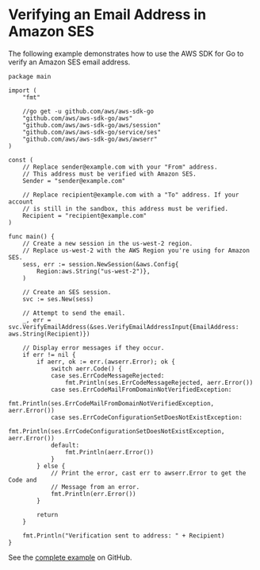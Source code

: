 # Verifying an Email Address in Amazon SES<a name="ses-example-send-verification"></a>

The following example demonstrates how to use the AWS SDK for Go to verify an Amazon SES email address\.

```
package main

import (
    "fmt"
    
    //go get -u github.com/aws/aws-sdk-go
    "github.com/aws/aws-sdk-go/aws"
    "github.com/aws/aws-sdk-go/aws/session"
    "github.com/aws/aws-sdk-go/service/ses"
    "github.com/aws/aws-sdk-go/aws/awserr"
)

const (
    // Replace sender@example.com with your "From" address. 
    // This address must be verified with Amazon SES.
    Sender = "sender@example.com"
    
    // Replace recipient@example.com with a "To" address. If your account 
    // is still in the sandbox, this address must be verified.
    Recipient = "recipient@example.com"
)

func main() {
    // Create a new session in the us-west-2 region.
    // Replace us-west-2 with the AWS Region you're using for Amazon SES.
    sess, err := session.NewSession(&aws.Config{
        Region:aws.String("us-west-2")},
    )

    // Create an SES session.
    svc := ses.New(sess)
    
    // Attempt to send the email.
    _, err = svc.VerifyEmailAddress(&ses.VerifyEmailAddressInput{EmailAddress: aws.String(Recipient)})
    
    // Display error messages if they occur.
    if err != nil {
        if aerr, ok := err.(awserr.Error); ok {
            switch aerr.Code() {
            case ses.ErrCodeMessageRejected:
                fmt.Println(ses.ErrCodeMessageRejected, aerr.Error())
            case ses.ErrCodeMailFromDomainNotVerifiedException:
                fmt.Println(ses.ErrCodeMailFromDomainNotVerifiedException, aerr.Error())
            case ses.ErrCodeConfigurationSetDoesNotExistException:
                fmt.Println(ses.ErrCodeConfigurationSetDoesNotExistException, aerr.Error())
            default:
                fmt.Println(aerr.Error())
            }
        } else {
            // Print the error, cast err to awserr.Error to get the Code and
            // Message from an error.
            fmt.Println(err.Error())
        }
    
        return
    }
    
    fmt.Println("Verification sent to address: " + Recipient)
}
```

See the [complete example](https://github.com/awsdocs/aws-doc-sdk-examples/blob/master/go/example_code/ses/ses_send_verification.go) on GitHub\.